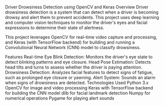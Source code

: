 Driver Drowsiness Detection using OpenCV and Keras
Overview
Driver drowsiness detection is a system that can detect when a driver is becoming drowsy and alert them to prevent accidents. This project uses deep learning and computer vision techniques to monitor the driver's eyes and facial expressions to determine their state of alertness.

This project leverages OpenCV for real-time video capture and processing, and Keras (with TensorFlow backend) for building and running a Convolutional Neural Network (CNN) model to classify drowsiness.

Features
Real-time Eye Blink Detection: Monitors the driver's eye state to detect blinking patterns and eye closure.
Head Pose Estimation: Detects head tilts and turns to assess whether the driver is paying attention.
Drowsiness Detection: Analyzes facial features to detect signs of fatigue, such as prolonged eye closure or yawning.
Alert System: Sounds an alarm when signs of drowsiness are detected.
Technologies Used
Python 3.x
OpenCV for image and video processing
Keras with TensorFlow backend for building the CNN model
dlib for facial landmark detection
Numpy for numerical operations
Pygame for playing alert sounds
